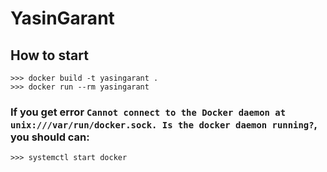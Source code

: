 # YasinGarant

## How to start
```
>>> docker build -t yasingarant .
>>> docker run --rm yasingarant
```

### If you get error ```Cannot connect to the Docker daemon at unix:///var/run/docker.sock. Is the docker daemon running?```, you should can:
```
>>> systemctl start docker
```
